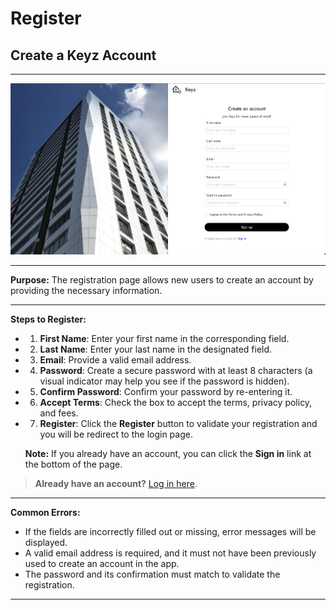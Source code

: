 # Register

## Create a Keyz Account

---

![Keyz Registration Form](../../Images/register.png)

---

**Purpose:** The registration page allows new users to create an account by providing the necessary information.

---

**Steps to Register:**

- 1. **First Name**: Enter your first name in the corresponding field.
- 2. **Last Name**: Enter your last name in the designated field.
- 3. **Email**: Provide a valid email address.
- 4. **Password**: Create a secure password with at least 8 characters (a visual indicator may help you see if the password is hidden).
- 5. **Confirm Password**: Confirm your password by re-entering it.
- 6. **Accept Terms**: Check the box to accept the terms, privacy policy, and fees.
- 7. **Register**: Click the **Register** button to validate your registration and you will be redirect to the login page.

  **Note:** If you already have an account, you can click the **Sign in** link at the bottom of the page.

> **Already have an account?**
> [Log in here](./2Login.md).

---

**Common Errors:**

- If the fields are incorrectly filled out or missing, error messages will be displayed.
- A valid email address is required, and it must not have been previously used to create an account in the app.
- The password and its confirmation must match to validate the registration.

---
